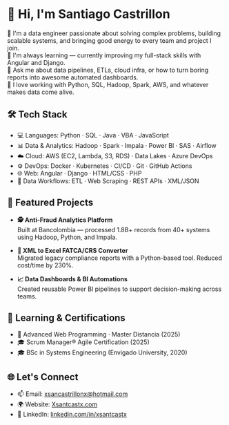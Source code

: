 # 👋 Hi, I'm Santiago Castrillon

🚀 I'm a data engineer passionate about solving complex problems, building scalable systems, and bringing good energy to every team and project I join.  
🌱 I'm always learning — currently improving my full-stack skills with Angular and Django.  
💬 Ask me about data pipelines, ETLs, cloud infra, or how to turn boring reports into awesome automated dashboards.  
🧠 I love working with Python, SQL, Hadoop, Spark, AWS, and whatever makes data come alive.

## 🛠 Tech Stack

- 💻 Languages: Python · SQL · Java · VBA · JavaScript
- 📊 Data & Analytics: Hadoop · Spark · Impala · Power BI · SAS · Airflow
- ☁️ Cloud: AWS (EC2, Lambda, S3, RDS) · Data Lakes · Azure DevOps
- ⚙️ DevOps: Docker · Kubernetes · CI/CD · Git · GitHub Actions
- 🌐 Web: Angular · Django · HTML/CSS · PHP
- 📄 Data Workflows: ETL · Web Scraping · REST APIs · XML/JSON

## 📂 Featured Projects

- **🕵️ Anti-Fraud Analytics Platform**  
  Built at Bancolombia — processed 1.8B+ records from 40+ systems using Hadoop, Python, and Impala.

- **📄 XML to Excel FATCA/CRS Converter**  
  Migrated legacy compliance reports with a Python-based tool. Reduced cost/time by 230%.

- **📈 Data Dashboards & BI Automations**  
  Created reusable Power BI pipelines to support decision-making across teams.

## 🧠 Learning & Certifications

- 📘 Advanced Web Programming · Master Distancia (2025)  
- 🎓 Scrum Manager® Agile Certification (2025)  
- 🎓 BSc in Systems Engineering (Envigado University, 2020)

## 🌐 Let's Connect

- 📫 Email: xsancastrillonx@hotmail.com  
- 🌍 Website: [Xsantcastx.com](http://Xsantcastx.com)  
- 💼 LinkedIn: [linkedin.com/in/xsantcastx]((https://www.linkedin.com/in/xsantcastx/))  
